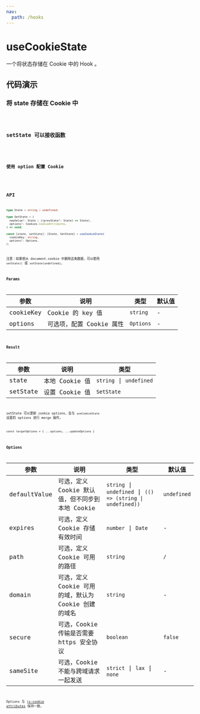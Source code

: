 ```yaml
---
nav:
  path: /hooks
---
```


# useCookieState

一个将状态存储在 Cookie 中的 Hook 。

## 代码演示

### 将 state 存储在 Cookie 中

<code hideActions='["CSB"]' src="./demo/demo1.tsx" />

### setState 可以接收函数

<code hideActions='["CSB"]' src="./demo/demo2.tsx" />

### 使用 option 配置 Cookie

<code hideActions='["CSB"]' src="./demo/demo3.tsx" />

## API

```typescript
type State = string | undefined;

type SetState = (
  newValue?: State | ((prevState?: State) => State),
  options?: Cookies.CookieAttributes,
) => void;

const [state, setState]: [State, SetState] = useCookieState(
  cookieKey: string,
  options?: Options,
);
```

注意：如果想从 document.cookie 中删除这条数据，可以使用 `setState()` 或 `setState(undefined)`。

### Params

| 参数      | 说明                     | 类型      | 默认值 |
| --------- | ------------------------ | --------- | ------ |
| cookieKey | Cookie 的 key 值         | `string`  | -      |
| options   | 可选项，配置 Cookie 属性 | `Options` | -      |

### Result

| 参数     | 说明           | 类型                    |
| -------- | -------------- | ----------------------- |
| state    | 本地 Cookie 值 | `string` \| `undefined` |
| setState | 设置 Cookie 值 | `SetState`              |

setState 可以更新 cookie options，会与 `useCookieState` 设置的 options 进行 merge 操作。

`const targetOptions = { ...options, ...updateOptions }`

### Options

| 参数         | 说明                                                 | 类型                                                       | 默认值      |
| ------------ | ---------------------------------------------------- | ---------------------------------------------------------- | ----------- |
| defaultValue | 可选，定义 Cookie 默认值，但不同步到本地 Cookie      | `string` \| `undefined` \| `(() => (string \| undefined))` | `undefined` |
| expires      | 可选，定义 Cookie 存储有效时间                       | `number` \| `Date`                                         | -           |
| path         | 可选，定义 Cookie 可用的路径                         | `string`                                                   | `/`         |
| domain       | 可选，定义 Cookie 可用的域，默认为 Cookie 创建的域名 | `string`                                                   | -           |
| secure       | 可选，Cookie 传输是否需要 https 安全协议             | `boolean`                                                  | `false`     |
| sameSite     | 可选，Cookie 不能与跨域请求一起发送                  | `strict` \| `lax` \| `none`                                | -           |

Options 与 [js-cookie attributes](https://github.com/js-cookie/js-cookie#cookie-attributes) 保持一致。
